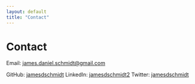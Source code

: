 ```yaml
---
layout: default
title: "Contact"
---
```


# Contact

Email: [james.daniel.schmidt@gmail.com](mailto:james.daniel.schmidt@gmail.com)

GitHub: [jamesdschmidt](https://www.github.com/jamesdschmidt) 
LinkedIn: [jamesdschmidt2](https://www.linkedin.com/in/jamesdschmidt2) 
Twitter: [jamesdschmidt](https://www.twitter.com/jamesdschmidt) 

